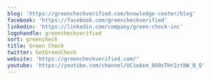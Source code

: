 ```yaml
---
blog: 'https://greencheckverified.com/knowledge-center/blog'
facebook: 'https://facebook.com/greencheckverified'
linkedin: 'https://linkedin.com/company/green-check-inc'
logohandle: greencheckverified
sort: greencheck
title: Green Check
twitter: GetGreenCheck
website: 'https://greencheckverified.com/'
youtube: 'https://youtube.com/channel/UCioAsm_0O0sTHr2ztbW_N_Q'
---
```

